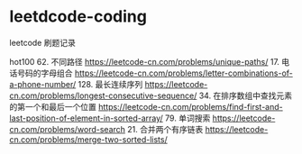 # leetdcode-coding

leetcode 刷题记录

hot100
62. 不同路径 https://leetcode-cn.com/problems/unique-paths/
17. 电话号码的字母组合 https://leetcode-cn.com/problems/letter-combinations-of-a-phone-number/
128. 最长连续序列 https://leetcode-cn.com/problems/longest-consecutive-sequence/
34. 在排序数组中查找元素的第一个和最后一个位置 https://leetcode-cn.com/problems/find-first-and-last-position-of-element-in-sorted-array/
79. 单词搜索 https://leetcode-cn.com/problems/word-search
21. 合并两个有序链表 https://leetcode-cn.com/problems/merge-two-sorted-lists/